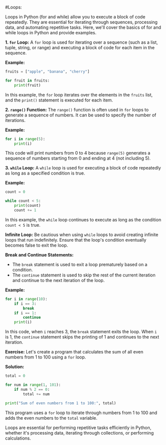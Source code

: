 #Loops:

Loops in Python (for and while) allow you to execute a block of code repeatedly. They are essential for iterating through sequences, processing data, and automating repetitive tasks. Here, we'll cover the basics of for and while loops in Python and provide examples.

**1. `for` Loop:**
A `for` loop is used for iterating over a sequence (such as a list, tuple, string, or range) and executing a block of code for each item in the sequence.

**Example:**
```python
fruits = ["apple", "banana", "cherry"]

for fruit in fruits:
    print(fruit)
```

In this example, the `for` loop iterates over the elements in the `fruits` list, and the `print()` statement is executed for each item.

**2. `range()` Function:**
The `range()` function is often used in `for` loops to generate a sequence of numbers. It can be used to specify the number of iterations.

**Example:**
```python
for i in range(5):
    print(i)
```

This code will print numbers from 0 to 4 because `range(5)` generates a sequence of numbers starting from 0 and ending at 4 (not including 5).

**3. `while` Loop:**
A `while` loop is used for executing a block of code repeatedly as long as a specified condition is true.

**Example:**
```python
count = 0

while count < 5:
    print(count)
    count += 1
```

In this example, the `while` loop continues to execute as long as the condition `count < 5` is true.

**Infinite Loop:**
Be cautious when using `while` loops to avoid creating infinite loops that run indefinitely. Ensure that the loop's condition eventually becomes false to exit the loop.

**Break and Continue Statements:**
- The `break` statement is used to exit a loop prematurely based on a condition.
- The `continue` statement is used to skip the rest of the current iteration and continue to the next iteration of the loop.

**Example:**
```python
for i in range(10):
    if i == 3:
        break
    if i == 1:
        continue
    print(i)
```

In this code, when `i` reaches 3, the `break` statement exits the loop. When `i` is 1, the `continue` statement skips the printing of 1 and continues to the next iteration.

**Exercise:**
Let's create a program that calculates the sum of all even numbers from 1 to 100 using a `for` loop.

**Solution:**
```python
total = 0

for num in range(1, 101):
    if num % 2 == 0:
        total += num

print("Sum of even numbers from 1 to 100:", total)
```

This program uses a `for` loop to iterate through numbers from 1 to 100 and adds the even numbers to the `total` variable.

Loops are essential for performing repetitive tasks efficiently in Python, whether it's processing data, iterating through collections, or performing calculations.